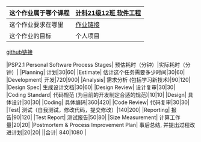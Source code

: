 | 这个作业属于哪个课程 | [计科21级12班 软件工程](https://edu.cnblogs.com/campus/gdgy/CSGrade21-12) |
| ----------------- |--------------- |
| 这个作业要求在哪里| [作业链接](https://edu.cnblogs.com/campus/gdgy/CSGrade21-12/homework/13015) |
| 这个作业的目标 | 个人项目 |

[github链接](https://github.com/sunnyyaw/3121004749)

|PSP2.1 Personal Software Process Stages| 预估耗时（分钟）|实际耗时（分钟）|
|Planning| 计划|30|60|
|Estimate| 估计这个任务需要多少时间|30|60|
|Development| 开发|720|900|
|Analysis| 需求分析 (包括学习新技术)|90|120|
|Design Spec| 生成设计文档|30|60|
|Design Review| 设计复审|30|30|
|Coding Standard| 代码规范 (为目前的开发制定合适的规范)|10|10|
|Design| 具体设计|30|30|
|Coding| 具体编码|360|420|
|Code Review| 代码复审|30|30|
|Test| 测试（自我测试，修改代码，提交修改）|140|200|
|Reporting| 报告|90|120|
|Test Report| 测试报告|50|80|
|Size Measurement| 计算工作量|20|20|
|Postmortem & Process Improvement Plan| 事后总结, 并提出过程改进计划|20|20|
||合计| 840|1080 |

 

 
